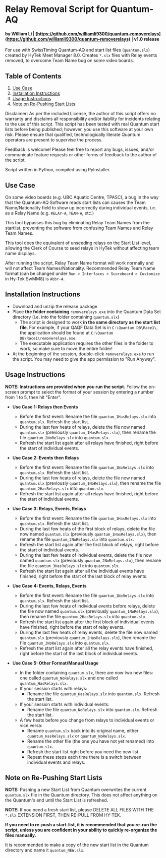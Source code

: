 # Relay Removal Script for Quantum-AQ
#### by William Li | [https://github.com/williamli9300/quantum-removerelays](https://github.com/williamli9300/quantum-removerelays) | v1.0 release
For use with SwissTiming Quantum-AQ and start list files (`quantum.slx`) created by HyTek Meet Manager 8.0. Creates `*.slx` files with Relay events removed, to overcome Team Name bug on some video boards.


## Table of Contents
1. [Use Case](#usecase)
2. [Installation Instructions](#installation)
3. [Usage Instructions](#usage)
4. [Note on Re-Pushing Start Lists](#repush)

Disclaimer: As per the included License, the author of this script offers no warranty and disclaims all responsibility and/or liability for incidents relating to the use of this script. This script has been tested with real Quantum start lists before being published; however, you use this software at your own risk. Please ensure that qualified, technologically literate Quantum operators are present to supervise the process. 

Feedback is welcome! Please feel free to report any bugs, issues, and/or communicate feature requests or other forms of feedback to the author of the script.

Script written in Python, compiled using PyInstaller.

## Use Case <a name="usecase"></a>
On some video boards (e.g. UBC Aquatic Centre, TPASC), a bug in the way that the Quantum-AQ Software reads start lists can causes the Team Name/Nationality field to show up incorrectly during individual events, i.e. as a Relay Name (e.g. `RELAY-A`, `TEAM-A`, etc.)

This tool bypasses this bug by eliminating Relay Team Names from the startlist, preventing the software from confusing Team Names and Relay Team Names.  

This tool does the equivalent of unseeding relays on the Start List level, allowing the Clerk of Course to seed relays in HyTek without affecting team name displays.  

After running the script, Relay Team Name format will work normally and will not affect Team Names/Nationality. Recommended Relay Team Name format (can be changed under `Run > Interfaces > Scoreboard > Customize` in Hy-Tek SwMM8) is `Abbr-A`.
## Installation Instructions <a name="installation"></a>
- Download and unzip the release package.
- Place **the folder containing** `removerelays.exe` into the Quantum Data Set directory (i.e. into the folder containing `quantum.slx`)
  - The script is designed to work **in the same directory as the start list file**. For example, if your QAQF Data Set is in `C:\Quantum DB\Race1\`, the application should be found at `C:\Quantum DB\Race1\removerelays.exe`. 
  - The executable application requires the other files in the folder to work, so make sure to move the entire folder! 
- At the beginning of the session, double-click `removerelays.exe` to run the script. You may need to give the app permission to "Run Anyway".
## Usage Instructions <a name="usage"></a>
**NOTE: Instructions are provided when you run the script.**
 Follow the on-screen prompt to select the format of your session by entering a number from 1 to 5, then hit "Enter".

- **Use Case 1: Relays then Events**
  - Before the first event: Rename the file `quantum_1HasRelays.slx` into `quantum.slx`. Refresh the start list.
  - During the last few heats of relays, delete the file now named `quantum.slx` (previously `quantum_1HasRelays.slx`), then rename the file `quantum_2NoRelays.slx` into `quantum.slx`.
  - Refresh the start list again after all relays have finished, right before the start of individual events.

- **Use Case 2: Events then Relays**
  - Before the first event: Rename the file `quantum_1NoRelays.slx` into `quantum.slx`. Refresh the start list.
  - During the last few heats of relays, delete the file now named `quantum.slx` (previously `quantum_1NoRelays.slx`), then rename the file `quantum_2HasRelays.slx` into `quantum.slx`.
  - Refresh the start list again after all relays have finished, right before the start of individual events.

- **Use Case 3: Relays, Events, Relays**
  - Before the first event: Rename the file `quantum_1HasRelays.slx` into `quantum.slx`. Refresh the start list.
  - During the last few heats of the first block of relays, delete the file now named `quantum.slx` (previously `quantum_1HasRelays.slx`), then rename the file `quantum_2NoRelays.slx` into `quantum.slx`.
  - Refresh the start list again after the first block of relays, right before the start of individual events.
  - During the last few heats of individual events, delete the file now named `quantum.slx` (previously `quantum_2NoRelays.slx`), then rename the file `quantum_3HasRelays.slx` into `quantum.slx`.
  - Refresh the start list again after all the individual events have finished, right before the start of the last block of relay events.
- **Use Case 4: Events, Relays, Events**
  - Before the first event: Rename the file `quantum_1NoRelays.slx` into `quantum.slx`. Refresh the start list.
  - During the last few heats of individual events before relays, delete the file now named `quantum.slx` (previously `quantum_1NoRelays.slx`), then rename the file `quantum_2HasRelays.slx` into `quantum.slx`.
  - Refresh the start list again after the first block of individual events have finished, right before the start of relay events.
  - During the last few heats of relay events, delete the file now named `quantum.slx` (previously `quantum_2HasRelays.slx`), then rename the file `quantum_3NoRelays.slx` into `quantum.slx`.
  - Refresh the start list again after all the relay events have finished, right before the start of the last block of individual events.

- **Use Case 5: Other Format/Manual Usage**
  - In the folder containing `quantum.slx`, there are now two new files:  one called `quantum_NoRelays.slx` and one called `quantum_HasRelays.slx`. 
  - If your session starts with relays: 
    - Rename the file `quantum_HasRelays.slx` into `quantum.slx`. Refresh the start list.
  - If your session starts with individual events: 
    - Rename the file `quantum_NoRelays.slx` into `quantum.slx`. Refresh the start list.
  - A few heats before you change from relays to individual events or vice versa:
    - Rename `quantum.slx` back into its original name, either `quantum_HasRelays.slx` or `quantum_NoRelays.slx`.
    - Rename the other file (the one you have not yet renamed) into `quantum.slx`.
    -  Refresh the start list right before you need the new list.
    - Repeat these steps each time there is a switch between individual events and relays.

## Note on Re-Pushing Start Lists <a name="repush"></a>
**NOTE:** Pushing a new Start List from Quantum overwrites the current `quantum.slx` file in the Quantum directory. This does not affect anything on the Quantum's end until the Start List is refreshed. 

**NOTE:** If you need a fresh start list, please DELETE ALL FILES WITH THE `*.slx` EXTENSION FIRST, THEN RE-PULL FROM HY-TEK. 

**If you need to re-push a start-list, it is recommended that you re-run the script, unless you are confident in your ability to quickly re-organize the files manually.**

It is recommended to make a copy of the new start list in the Quantum directory and name it `quantum_NEW.slx`.
